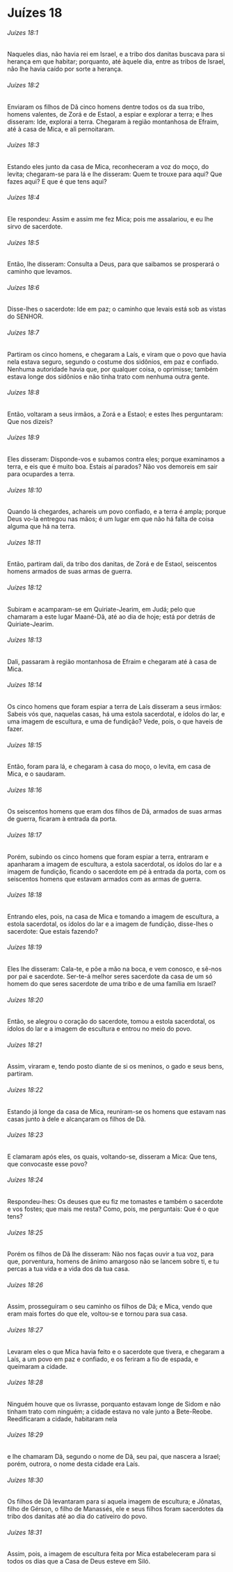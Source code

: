 # Juízes 18

###### Juízes 18:1

Naqueles dias, não havia rei em Israel, e a tribo dos danitas buscava para si herança em que habitar; porquanto, até àquele dia, entre as tribos de Israel, não lhe havia caído por sorte a herança.

###### Juízes 18:2

Enviaram os filhos de Dã cinco homens dentre todos os da sua tribo, homens valentes, de Zorá e de Estaol, a espiar e explorar a terra; e lhes disseram: Ide, explorai a terra. Chegaram à região montanhosa de Efraim, até à casa de Mica, e ali pernoitaram.

###### Juízes 18:3

Estando eles junto da casa de Mica, reconheceram a voz do moço, do levita; chegaram-se para lá e lhe disseram: Quem te trouxe para aqui? Que fazes aqui? E que é que tens aqui?

###### Juízes 18:4

Ele respondeu: Assim e assim me fez Mica; pois me assalariou, e eu lhe sirvo de sacerdote.

###### Juízes 18:5

Então, lhe disseram: Consulta a Deus, para que saibamos se prosperará o caminho que levamos.

###### Juízes 18:6

Disse-lhes o sacerdote: Ide em paz; o caminho que levais está sob as vistas do SENHOR.

###### Juízes 18:7

Partiram os cinco homens, e chegaram a Laís, e viram que o povo que havia nela estava seguro, segundo o costume dos sidônios, em paz e confiado. Nenhuma autoridade havia que, por qualquer coisa, o oprimisse; também estava longe dos sidônios e não tinha trato com nenhuma outra gente.

###### Juízes 18:8

Então, voltaram a seus irmãos, a Zorá e a Estaol; e estes lhes perguntaram: Que nos dizeis?

###### Juízes 18:9

Eles disseram: Disponde-vos e subamos contra eles; porque examinamos a terra, e eis que é muito boa. Estais aí parados? Não vos demoreis em sair para ocupardes a terra.

###### Juízes 18:10

Quando lá chegardes, achareis um povo confiado, e a terra é ampla; porque Deus vo-la entregou nas mãos; é um lugar em que não há falta de coisa alguma que há na terra.

###### Juízes 18:11

Então, partiram dali, da tribo dos danitas, de Zorá e de Estaol, seiscentos homens armados de suas armas de guerra.

###### Juízes 18:12

Subiram e acamparam-se em Quiriate-Jearim, em Judá; pelo que chamaram a este lugar Maané-Dã, até ao dia de hoje; está por detrás de Quiriate-Jearim.

###### Juízes 18:13

Dali, passaram à região montanhosa de Efraim e chegaram até à casa de Mica.

###### Juízes 18:14

Os cinco homens que foram espiar a terra de Laís disseram a seus irmãos: Sabeis vós que, naquelas casas, há uma estola sacerdotal, e ídolos do lar, e uma imagem de escultura, e uma de fundição? Vede, pois, o que haveis de fazer.

###### Juízes 18:15

Então, foram para lá, e chegaram à casa do moço, o levita, em casa de Mica, e o saudaram.

###### Juízes 18:16

Os seiscentos homens que eram dos filhos de Dã, armados de suas armas de guerra, ficaram à entrada da porta.

###### Juízes 18:17

Porém, subindo os cinco homens que foram espiar a terra, entraram e apanharam a imagem de escultura, a estola sacerdotal, os ídolos do lar e a imagem de fundição, ficando o sacerdote em pé à entrada da porta, com os seiscentos homens que estavam armados com as armas de guerra.

###### Juízes 18:18

Entrando eles, pois, na casa de Mica e tomando a imagem de escultura, a estola sacerdotal, os ídolos do lar e a imagem de fundição, disse-lhes o sacerdote: Que estais fazendo?

###### Juízes 18:19

Eles lhe disseram: Cala-te, e põe a mão na boca, e vem conosco, e sê-nos por pai e sacerdote. Ser-te-á melhor seres sacerdote da casa de um só homem do que seres sacerdote de uma tribo e de uma família em Israel?

###### Juízes 18:20

Então, se alegrou o coração do sacerdote, tomou a estola sacerdotal, os ídolos do lar e a imagem de escultura e entrou no meio do povo.

###### Juízes 18:21

Assim, viraram e, tendo posto diante de si os meninos, o gado e seus bens, partiram.

###### Juízes 18:22

Estando já longe da casa de Mica, reuniram-se os homens que estavam nas casas junto à dele e alcançaram os filhos de Dã.

###### Juízes 18:23

E clamaram após eles, os quais, voltando-se, disseram a Mica: Que tens, que convocaste esse povo?

###### Juízes 18:24

Respondeu-lhes: Os deuses que eu fiz me tomastes e também o sacerdote e vos fostes; que mais me resta? Como, pois, me perguntais: Que é o que tens?

###### Juízes 18:25

Porém os filhos de Dã lhe disseram: Não nos faças ouvir a tua voz, para que, porventura, homens de ânimo amargoso não se lancem sobre ti, e tu percas a tua vida e a vida dos da tua casa.

###### Juízes 18:26

Assim, prosseguiram o seu caminho os filhos de Dã; e Mica, vendo que eram mais fortes do que ele, voltou-se e tornou para sua casa.

###### Juízes 18:27

Levaram eles o que Mica havia feito e o sacerdote que tivera, e chegaram a Laís, a um povo em paz e confiado, e os feriram a fio de espada, e queimaram a cidade.

###### Juízes 18:28

Ninguém houve que os livrasse, porquanto estavam longe de Sidom e não tinham trato com ninguém; a cidade estava no vale junto a Bete-Reobe. Reedificaram a cidade, habitaram nela

###### Juízes 18:29

e lhe chamaram Dã, segundo o nome de Dã, seu pai, que nascera a Israel; porém, outrora, o nome desta cidade era Laís.

###### Juízes 18:30

Os filhos de Dã levantaram para si aquela imagem de escultura; e Jônatas, filho de Gérson, o filho de Manassés, ele e seus filhos foram sacerdotes da tribo dos danitas até ao dia do cativeiro do povo.

###### Juízes 18:31

Assim, pois, a imagem de escultura feita por Mica estabeleceram para si todos os dias que a Casa de Deus esteve em Siló.

